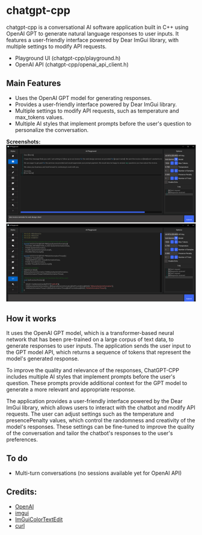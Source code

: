 # chatgpt-cpp
chatgpt-cpp is a conversational AI software application built in C++ using OpenAI GPT to generate natural language responses to user inputs. It features a user-friendly interface powered by Dear ImGui library, with multiple settings to modify API requests.

* Playground UI (chatgpt-cpp/playground.h)
* OpenAI API (chatgpt-cpp/openai_api_client.h)

## Main Features

* Uses the OpenAI GPT model for generating responses.
* Provides a user-friendly interface powered by Dear ImGui library.
* Multiple settings to modify API requests, such as temperature and max_tokens values.
* Multiple AI styles that implement prompts before the user's question to personalize the conversation.

<b>Screenshots:</b>
![screenshot](https://github.com/Apex-master/chatgpt-cpp/blob/main/screenshot1.png)
![screenshot](https://github.com/Apex-master/chatgpt-cpp/blob/main/screenshot2.png)

## How it works
It uses the OpenAI GPT model, which is a transformer-based neural network that has been pre-trained on a large corpus of text data, to generate responses to user inputs. The application sends the user input to the GPT model API, which returns a sequence of tokens that represent the model's generated response.

To improve the quality and relevance of the responses, ChatGPT-CPP includes multiple AI styles that implement prompts before the user's question. These prompts provide additional context for the GPT model to generate a more relevant and appropriate response.

The application provides a user-friendly interface powered by the Dear ImGui library, which allows users to interact with the chatbot and modify API requests. The user can adjust settings such as the temperature and presencePenalty values, which control the randomness and creativity of the model's responses. These settings can be fine-tuned to improve the quality of the conversation and tailor the chatbot's responses to the user's preferences.

## To do
* Multi-turn conversations (no sessions available yet for OpenAI API)

## Credits:
* [OpenAI](https://openai.com)
* [imgui](https://github.com/ocornut/imgui)
* [ImGuiColorTextEdit](https://github.com/BalazsJako/ImGuiColorTextEdit)
* [curl](https://github.com/curl/curl)
